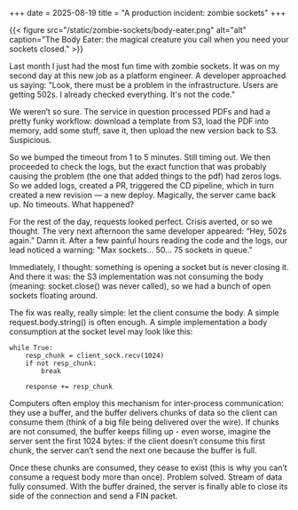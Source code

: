 +++
date = 2025-08-19
title = "A production incident: zombie sockets"
+++

{{< figure src="/static/zombie-sockets/body-eater.png" alt="alt" caption="The Body Eater: the magical creature you call when you need your sockets closed." >}}

Last month I just had the most fun time with zombie sockets. It was on my second day at this new job as a platform engineer. A developer approached us saying: "Look, there must be a problem in the infrastructure. Users are getting 502s. I already checked everything. It's not the code."

We weren’t so sure. The service in question processed PDFs and had a pretty funky workflow: download a template from S3, load the PDF into memory, add some stuff, save it, then upload the new version back to S3. Suspicious.

So we bumped the timeout from 1 to 5 minutes. Still timing out. We then proceeded to check the logs, but the exact function that was probably causing the problem (the one that added things to the pdf) had zeros logs. So we added logs, created a PR, triggered the CD pipeline, which in turn created a new revision — a new deploy. Magically, the server came back up. No timeouts. What happened?

For the rest of the day, requests looked perfect. Crisis averted, or so we thought. The very next afternoon the same developer appeared: “Hey, 502s again.” Damn it. After a few painful hours reading the code and the logs, our lead noticed a warning: "Max sockets… 50… 75 sockets in queue."

Immediately, I thought: something is opening a socket but is never closing it. And there it was: the S3 implementation was not consuming the body (meaning: socket.close() was never called), so we had a bunch of open sockets floating around.

The fix was really, really simple: let the client consume the body. A simple request.body.string() is often enough. A simple implementation a body consumption at the socket level may look like this:

```
while True:
    resp_chunk = client_sock.recv(1024)
    if not resp_chunk:
        break

    response += resp_chunk
```

Computers often employ this mechanism for inter-process communication: they use a buffer, and the buffer delivers chunks of data so the client can consume them (think of a big file being delivered over the wire). If chunks are not consumed, the buffer keeps filling up - even worse, imagine the server sent the first 1024 bytes: if the client doesn’t consume this first chunk, the server can’t send the next one because the buffer is full.

Once these chunks are consumed, they cease to exist (this is why you can’t consume a request body more than once). Problem solved. Stream of data fully consumed. With the buffer drained, the server is finally able to close its side of the connection and send a FIN packet.
